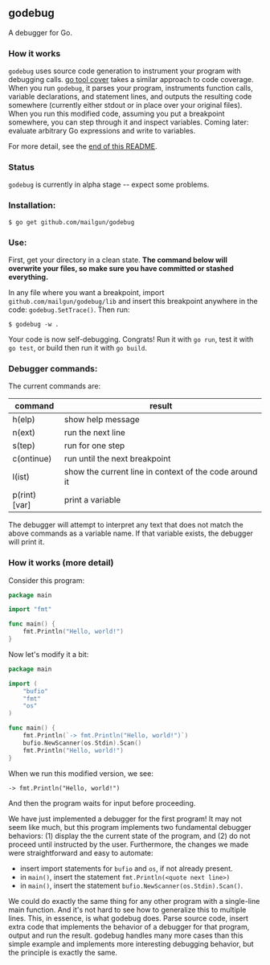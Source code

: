 godebug
-------

A debugger for Go.

### How it works

`godebug` uses source code generation to instrument your program with debugging calls. [go tool cover](http://blog.golang.org/cover) takes a similar approach to code coverage. When you run `godebug`, it parses your program, instruments function calls, variable declarations, and statement lines, and outputs the resulting code somewhere (currently either stdout or in place over your original files). When you run this modified code, assuming you put a breakpoint somewhere, you can step through it and inspect variables. Coming later: evaluate arbitrary Go expressions and write to variables.

For more detail, see the [end of this README](#how-it-works-more-detail).


### Status

`godebug` is currently in alpha stage -- expect some problems.


### Installation:

    $ go get github.com/mailgun/godebug


### Use:

First, get your directory in a clean state. **The command below will overwrite your files, so make sure you have committed or stashed everything.**

In any file where you want a breakpoint, import `github.com/mailgun/godebug/lib` and insert this breakpoint anywhere in the code: `godebug.SetTrace()`. Then run:

    $ godebug -w .

Your code is now self-debugging. Congrats! Run it with `go run`, test it with `go test`, or build then run it with `go build`.


### Debugger commands:

The current commands are:

command       | result
--------------|------------------------
h(elp)        | show help message
n(ext)        | run the next line
s(tep)        | run for one step
c(ontinue)    | run until the next breakpoint
l(ist)        | show the current line in context of the code around it
p(rint) [var] | print a variable

The debugger will attempt to interpret any text that does not match the above commands as a variable name. If that variable exists, the debugger will print it.

### How it works (more detail)

Consider this program:

```go
package main

import "fmt"

func main() {
    fmt.Println("Hello, world!")
}
```

Now let's modify it a bit:

```go
package main

import (
    "bufio"
    "fmt"
    "os"
)

func main() {
    fmt.Println(`-> fmt.Println("Hello, world!")`)
    bufio.NewScanner(os.Stdin).Scan()
    fmt.Println("Hello, world!")
}
```

When we run this modified version, we see:

    -> fmt.Println("Hello, world!")

And then the program waits for input before proceeding.

We have just implemented a debugger for the first program! It may not seem like much, but this program implements two fundamental debugger behaviors: (1) display the the current state of the program, and (2) do not proceed until instructed by the user. Furthermore, the changes we made were straightforward and easy to automate:

  * insert import statements for `bufio` and `os`, if not already present.
  * in `main()`, insert the statement `fmt.Println(<quote next line>)`
  * in `main()`, insert the statement `bufio.NewScanner(os.Stdin).Scan()`.

We could do exactly the same thing for any other program with a single-line main function. And it's not hard to see how to generalize this to multiple lines. This, in essence, is what godebug does. Parse source code, insert extra code that implements the behavior of a debugger for that program, output and run the result. godebug handles many more cases than this simple example and implements more interesting debugging behavior, but the principle is exactly the same.
